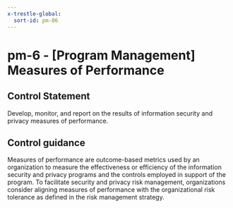 ```yaml
---
x-trestle-global:
  sort-id: pm-06
---
```


# pm-6 - \[Program Management\] Measures of Performance

## Control Statement

Develop, monitor, and report on the results of information security and privacy measures of performance.

## Control guidance

Measures of performance are outcome-based metrics used by an organization to measure the effectiveness or efficiency of the information security and privacy programs and the controls employed in support of the program. To facilitate security and privacy risk management, organizations consider aligning measures of performance with the organizational risk tolerance as defined in the risk management strategy.

